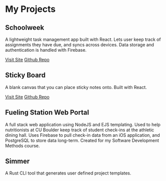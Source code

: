 # My Projects

## Schoolweek

A lightweight task management app built with React. Lets user keep track of assignments they have due, and syncs across devices.
Data storage and authentication is handled with Firebase.

[Visit Site](https://schoolweek.typicel.me)
[Github Repo](https://github.com/typicel/schoolweek)

## Sticky Board

A blank canvas that you can place sticky notes onto. Built with React.

[Visit Site](https://sticky.typicel.me)
[Github Repo](https://github.com/typicel/sticky-board)

## Fueling Station Web Portal

A full stack web application using NodeJS and EJS templating. Used to help nutritionists at CU Boulder keep track of student check-ins at the athletic dining hall.
Uses Firebase to pull check-in data from an iOS application, and PostgreSQL to store data long-term. Created for my Software Development Methods course.

## Simmer

A Rust CLI tool that generates user defined project templates.
